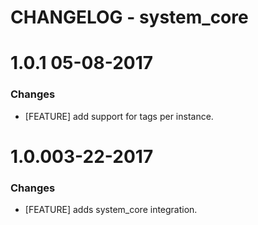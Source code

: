 # CHANGELOG - system_core

1.0.1 05-08-2017
================

### Changes

* [FEATURE] add support for tags per instance.


1.0.003-22-2017
==================

### Changes

* [FEATURE] adds system_core integration.
